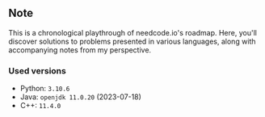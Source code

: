 ## Note

This is a chronological playthrough of needcode.io's roadmap. Here, you'll discover solutions to problems presented in various languages, along with accompanying notes from my perspective.

### Used versions
- Python: `3.10.6`
- Java: `openjdk 11.0.20` (2023-07-18)
- C++: `11.4.0`
